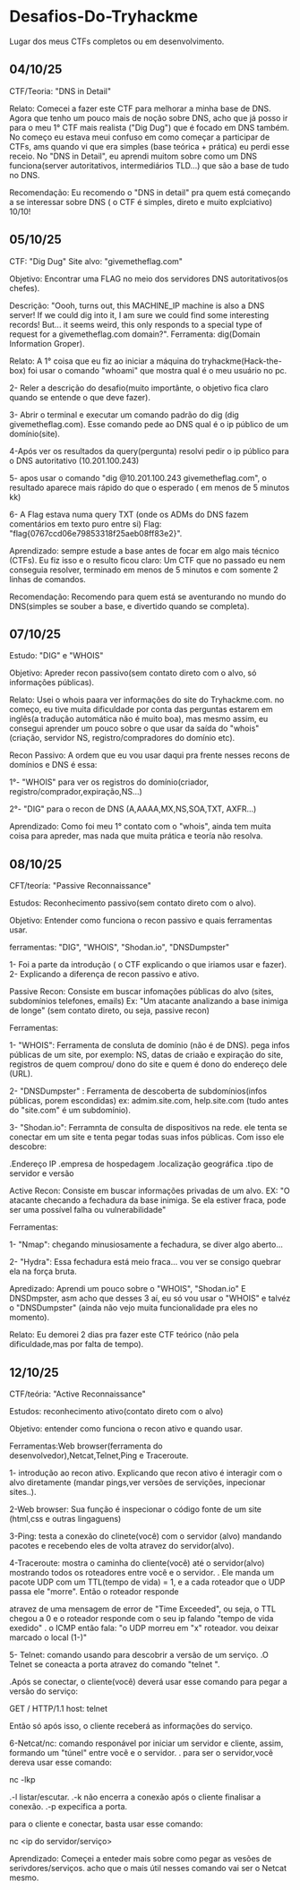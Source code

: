 # Desafios-Do-Tryhackme
Lugar dos meus CTFs completos ou em desenvolvimento.

## 04/10/25

CTF/Teoria: "DNS in Detail"

Relato: Comecei a fazer este CTF para melhorar a minha base de DNS.
Agora que tenho um pouco mais de noção sobre DNS, acho que já posso ir para o meu 1° CTF mais realista ("Dig Dug") que é focado em DNS também.
No começo eu estava meui confuso em como começar a participar de CTFs, ams quando vi que era simples (base teórica + prática) eu perdi esse receio.
No "DNS in Detail", eu aprendi muitom sobre como um DNS funciona(server autoritativos, intermediários TLD...) que são a base de tudo no DNS.

Recomendação: Eu recomendo o "DNS in detail" pra quem está começando a se interessar sobre DNS ( o CTF é simples, direto e muito explciativo) 10/10!


## 05/10/25

CTF: "Dig Dug"
Site alvo: "givemetheflag.com"

Objetivo: Encontrar uma FLAG no meio dos servidores DNS autoritativos(os chefes).

Descrição: "Oooh, turns out, this MACHINE_IP machine is also a DNS server! If we could dig into it, I am sure we could find some interesting records! But... it seems weird, this only responds to a special type of request for a givemetheflag.com domain?".
Ferramenta: dig(Domain Information Groper).

Relato: A 1° coisa que eu fiz ao iniciar a máquina do tryhackme(Hack-the-box) foi usar o comando "whoami" que mostra qual é o meu usuário no pc.

2- Reler a descrição do desafio(muito importânte, o objetivo fica claro quando se entende o que deve fazer).

3- Abrir o terminal e executar um comando padrão do dig (dig givemetheflag.com). Esse comando pede ao DNS qual é o ip público de um domínio(site).

4-Após ver os resultados da query(pergunta) resolvi pedir o ip público para o DNS autoritativo (10.201.100.243)

5- apos usar o comando "dig @10.201.100.243 givemetheflag.com", o resultado aparece mais rápido do que o esperado ( em menos de 5 minutos kk)

6- A Flag estava numa query TXT (onde os ADMs do DNS fazem comentários em texto puro entre si)
Flag: "flag{0767ccd06e79853318f25aeb08ff83e2}".

Aprendizado: sempre estude a base antes de focar em algo mais técnico (CTFs). Eu fiz isso e o resulto ficou claro: Um CTF que no passado eu nem conseguia resolver, terminado em menos de 5 minutos e com somente 2 linhas de comandos.

Recomendação: Recomendo para quem está se aventurando no mundo do DNS(simples se souber a base, e divertido quando se completa).

## 07/10/25
 Estudo: "DIG" e "WHOIS"
 
 Objetivo: Apreder recon passivo(sem contato direto com o alvo, só informações públicas).

 Relato: Usei o whois paara ver informações do site do Tryhackme.com. 
 no começo, eu tive muita dificuldade por conta das perguntas estarem em inglês(a tradução automática não é muito boa), mas mesmo assim, eu consegui       aprender um pouco sobre o que usar da saída do "whois" (criação, servidor NS, registro/compradores do domínio etc).
 
 Recon Passivo: A ordem que eu vou usar daqui pra frente nesses recons de domínios e DNS é essa:
 
 1°- "WHOIS" para ver os registros do domínio(criador, registro/comprador,expiração,NS...)
 
 2°- "DIG" para o recon de DNS (A,AAAA,MX,NS,SOA,TXT, AXFR...)
 
 Aprendizado: Como foi meu 1° contato com o "whois", ainda tem muita coisa para apreder, mas nada que muita prática e teoría não resolva.

## 08/10/25

 CFT/teoría: "Passive Reconnaissance"

 Estudos: Reconhecimento passivo(sem contato direto com o alvo).

 Objetivo: Entender como funciona o recon passivo e quais ferramentas usar.

 ferramentas: "DIG", "WHOIS", "Shodan.io", "DNSDumpster"

 1- Foi a parte da introdução ( o CTF explicando o que iriamos usar e fazer).
 2- Explicando a diferença de recon passivo e ativo.

   Passive Recon: Consiste em buscar infomações públicas do alvo (sites, subdomínios telefones, emails)
   Ex: "Um atacante analizando a base inimiga de longe" (sem contato direto, ou seja, passive recon)
   
   Ferramentas: 
   
   1- "WHOIS": Ferramenta de consluta de domínio (não é de DNS). pega infos públicas de um site, por exemplo: NS, datas de criaão e expiração do site,              registros de quem comprou/ dono do site e quem é dono do endereço dele (URL).

   2- "DNSDumpster" : Ferramenta de descoberta de subdomínios(infos públicas, porem escondidas) ex: admim.site.com, help.site.com (tudo antes do                "site.com" é um subdomínio).

   3- "Shodan.io": Ferramnta de consulta de dispositivos na rede. ele tenta se conectar em um site e tenta pegar todas suas infos públicas.
       Com isso ele descobre:
       
   .Endereço IP
   .empresa de hospedagem
   .localização geográfica
   .tipo de servidor e versão

   Active Recon: Consiste em buscar informações privadas de um alvo.
   EX: "O atacante checando a fechadura da base inimiga. Se ela estiver fraca, pode ser uma possível falha ou vulnerabilidade"
   
   Ferramentas:
   
   1- "Nmap": chegando minusiosamente a fechadura, se diver algo aberto...

   2- "Hydra": Essa fechadura está meio fraca... vou ver se consigo quebrar ela na força bruta.

   Apredizado: Aprendi um pouco sobre o "WHOIS", "Shodan.io" E DNSDmpster, asm acho que desses 3 aí, eu só vou usar o "WHOIS" e talvéz o "DNSDumpster"      (ainda não vejo muita funcionalidade pra eles no momento).

   Relato: Eu demorei 2 dias pra fazer este CTF teórico (não pela dificuldade,mas por falta de tempo).

   ## 12/10/25

   CTF/teória: "Active Reconnaissance"
   
   Estudos: reconhecimento ativo(contato direto com o alvo)
   
   Objetivo: entender como funciona o recon ativo e quando usar.

   Ferramentas:Web browser(ferramenta do desenvolvedor),Netcat,Telnet,Ping e Traceroute.

   1- introdução ao recon ativo. Explicando que recon ativo é interagir com o alvo diretamente (mandar pings,ver versões de servições, inpecionar           sites..).
   
   2-Web browser: Sua função é inspecionar o código fonte de um site (html,css e outras lingaguens)

   3-Ping: testa a conexão do clinete(você) com o servidor (alvo) mandando pacotes e recebendo eles de volta atravez do servidor(alvo). 

   4-Traceroute: mostra o caminha do cliente(você) até o servidor(alvo) mostrando todos os roteadores entre você e o servidor.
   . Ele manda um pacote UDP com um TTL(tempo de vida) = 1, e a cada roteador que o UDP passa ele "morre". Então o roteador responde 
   
   atravez de uma mensagem de error de "Time Exceeded", ou seja, o TTL chegou a 0 e o roteador responde com o seu ip falando "tempo de vida exedido"
   . o ICMP então fala: "o UDP morreu em "x" roteador. vou deixar marcado o local (1-)"

   5- Telnet: comando usando para descobrir a versão de um serviço.
   .O Telnet se coneacta a porta atravez do comando "telnet <ip> <porta>".
   
   .Após se conectar, o cliente(você) deverá usar esse comando para pegar a versão do serviço:
   
   GET / HTTP/1.1
   host: telnet

   Então só após isso, o cliente receberá as informações do serviço.

   6-Netcat/nc: comando responável por iniciar um servidor e cliente, assim, formando um "túnel" entre você e o servidor.
   . para ser o servidor,vocẽ dereva usar esse comando:
   
   nc -lkp <porta>
   
   .-l listar/escutar.
   .-k não encerra a conexão após o cliente finalisar a conexão.
   .-p expecifica a porta.

   para o cliente e conectar, basta usar esse comando:

   nc <ip do servidor/serviço> <porta>

   Aprendizado: Começei a enteder mais sobre como pegar as vesões de serivdores/serviços.
   acho que o mais útil nesses comando vai ser o Netcat mesmo.
   
   


